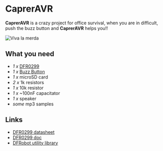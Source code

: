 # CaprerAVR

**CaprerAVR** is a crazy project for office survival, when you are in difficult, push the buzz button and **CaprerAVR** helps you!!

![Viva la merda](http://www.serialminds.com/wp-content/uploads/2016/03/viva-la-merda.gif)


## What you need

 - *1 x* [DFR0299](http://it.aliexpress.com/item/1PCS-Mini-MP3-Player-Module-with-Simplified-Output-Speaker-for-Arduino-UNO/32271693515.html)
 - *1 x* [Buzz Button](http://it.aliexpress.com/item/1PC-LED-Light-60MM-Big-Round-Arcade-Video-Game-Player-Push-Button-Switch-Red-Plunger-Size/32645265359.html)
 - *1 x* microSD card
 - *2 x* 1k resistors
 - *1 x* 10k resistor
 - *1 x* ~100nF capacitator
 - *1 x* speaker
 - *some* mp3 samples
 
## Links

 - [DFR0299 datasheet](http://www.picaxe.com/docs/spe033.pdf)
 - [DFR0299 doc](http://www.dfrobot.com/wiki/index.php/DFPlayer_Mini_SKU:DFR0299)
 - [DFRobot utility library](https://github.com/DFRobot/DFRobot_utility/archive/master.zip)
